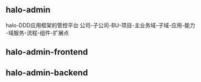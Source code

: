 ## halo-admin
halo-DDD应用框架的管控平台
公司-子公司-BU-项目-主业务域-子域-应用-能力
                         -域服务-流程-组件-扩展点
## halo-admin-frontend

## halo-admin-backend
